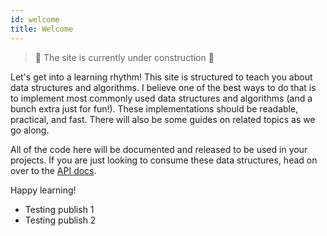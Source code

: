 ```yaml
---
id: welcome
title: Welcome
---
```


> 🚧 The site is currently under construction 🚧

Let's get into a learning rhythm! This site is structured to teach you about
data structures and algorithms. I believe one of the best ways to do that is
to implement most commonly used data structures and algorithms (and a
bunch extra just for fun!). These implementations should be readable,
practical, and fast. There will also be some guides on related topics as we go
along.

All of the code here will be documented and released to be used in your
projects. If you are just looking to consume these data structures, head on
over to the [API docs](usage).

Happy learning!

- Testing publish 1
- Testing publish 2
